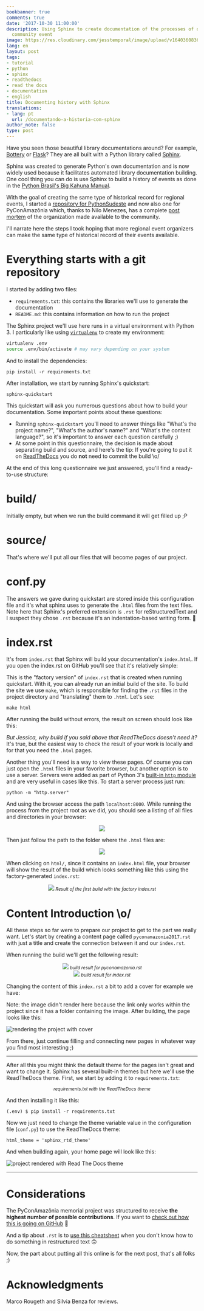 ```yaml
---
bookbanner: true
comments: true
date: '2017-10-30 11:00:00'
description: Using Sphinx to create documentation of the processes of organizing a
  community event
image: https://res.cloudinary.com/jesstemporal/image/upload/v1640360836/covers/tutorial_gfgm5n.png
lang: en
layout: post
tags:
- tutorial
- python
- sphinx
- readthedocs
- read the docs
- documentation
- english
title: Documenting history with Sphinx
translations:
- lang: pt
  url: /documentando-a-historia-com-sphinx
author_note: false
type: post
---
```



Have you seen those beautiful library documentations around? For example, [Bottery](https://docs.bottery.io/en/latest/) or [Flask](http://flask.pocoo.org/docs/0.12/)? They are all built with a Python library called [Sphinx](http://www.sphinx-doc.org/en/stable/#).

Sphinx was created to generate Python's own documentation and is now widely used because it facilitates automated library documentation building. One cool thing you can do is use Sphinx to build a history of events as done in the [Python Brasil's Big Kahuna Manual](http://manual-do-big-kahuna.readthedocs.io/en/latest/).

With the goal of creating the same type of historical record for regional events, I started a [repository for PythonSudeste](https://github.com/pythonsudeste/pythonsudeste_documentacao) and now also one for PyConAmazônia which, thanks to Nilo Menezes, has a complete [post mortem](https://www.dropbox.com/s/tr83g5j5amdkyxt/Pycon%20Amaz%C3%B4nia%202017%20-%20Memorial%20da%20Organiza%C3%A7%C3%A3o%20do%20Evento.pdf?dl=0) of the organization made available to the community.

I'll narrate here the steps I took hoping that more regional event organizers can make the same type of historical record of their events available.

# Everything starts with a git repository

I started by adding two files:

- `requirements.txt`: this contains the libraries we'll use to generate the documentation
- `README.md`: this contains information on how to run the project

<script src="https://gist.github.com/jtemporal/7e6a99f4245407367dc07740b04f925e.js"></script>

The Sphinx project we'll use here runs in a virtual environment with Python 3. I particularly like using [`virtualenv`](https://virtualenv.pypa.io/en/stable/) to create my environment:

```bash
virtualenv .env
source .env/bin/activate # may vary depending on your system
```

And to install the dependencies:

```console
pip install -r requirements.txt
```

After installation, we start by running Sphinx's quickstart:

```
sphinx-quickstart
```

This quickstart will ask you numerous questions about how to build your documentation. Some important points about these questions:

- Running `sphinx-quickstart` you'll need to answer things like "What's the project name?", "What's the author's name?" and "What's the content language?", so it's important to answer each question carefully ;)
- At some point in this questionnaire, the decision is made about separating build and source, and here's the tip: If you're going to put it on [ReadTheDocs](https://readthedocs.org/) you do **not** need to commit the build \o/

At the end of this long questionnaire we just answered, you'll find a ready-to-use structure:

<script src="https://gist.github.com/jtemporal/e4ef18051ec0d627678ad658826dc362.js"></script>

# build/

Initially empty, but when we run the build command it will get filled up ;P

# source/

That's where we'll put all our files that will become pages of our project.

# conf.py

The answers we gave during quickstart are stored inside this configuration file and it's what sphinx uses to generate the `.html` files from the text files. Note here that Sphinx's preferred extension is `.rst` for reStructuredText and I suspect they chose `.rst` because it's an indentation-based writing form. 👀

# index.rst

It's from `index.rst` that Sphinx will build your documentation's `index.html`. If you open the index.rst on GitHub you'll see that it's relatively simple:

<script src="https://gist.github.com/jtemporal/39028b49f8c0b851b4bfccf2b4a149fc.js"></script>

This is the "factory version" of `index.rst` that is created when running quickstart. With it, you can already run an initial build of the site. To build the site we use `make`, which is responsible for finding the `.rst` files in the project directory and "translating" them to `.html`. Let's see:

```
make html
```

After running the build without errors, the result on screen should look like this:

<script src="https://gist.github.com/jtemporal/123389890312d764ec16bcea64e06178.js"></script>

*But Jessica, why build if you said above that ReadTheDocs doesn't need it?* It's true, but the easiest way to check the result of your work is locally and for that you need the `.html` pages.

Another thing you'll need is a way to view these pages. Of course you can just open the `.html` files in your favorite browser, but another option is to use a server. Servers were added as part of Python 3's [built-in `http` module](https://docs.python.org/3/library/http.server.html#module-http.server) and are very useful in cases like this. To start a server process just run:

```
python -m "http.server"
```

And using the browser access the path `localhost:8000`. While running the process from the project root as we did, you should see a listing of all files and directories in your browser:

<center>
<img src="https://i.imgur.com/cLzKN77.png" style="max-width: 60%;">
</center>

Then just follow the path to the folder where the `.html` files are:

<center>
<img src="https://i.imgur.com/1XNPT8Q.png" style="max-width: 60%;">
</center>

When clicking on `html/`, since it contains an `index.html` file, your browser will show the result of the build which looks something like this using the factory-generated `index.rst`:


<center>
<img src="https://i.imgur.com/X0VyLbU.png">
<small>
<i>Result of the first build with the factory index.rst</i>
</small>
</center>

# Content Introduction \o/

All these steps so far were to prepare our project to get to the part we really want. Let's start by creating a content page called `pyconamazonia2017.rst` with just a title and create the connection between it and our `index.rst`.

<center>
<script src="https://gist.github.com/jtemporal/8d6a0aea5efe3dd251e4787b876863df.js"></script>
</center>

<center>
<script src="https://gist.github.com/jtemporal/b604f5ea85b0240cf2466a91b3726e23.js"></script>
</center>

When running the build we'll get the following result:

<center>
<img src="https://i.imgur.com/nA3IG1u.png">
<small>
<i>build result for pyconamazonia.rst</i>
</small>
</center>

<center>
<img src="https://i.imgur.com/7ReRbwJ.png">
<small>
<i>build result for index.rst</i>
</small>
</center>

Changing the content of this `index.rst` a bit to add a cover for example we have:

<center>
<script src="https://gist.github.com/jtemporal/5d026f71e9bad58e1ce064551cf49615.js"></script>
</center>

Note: the image didn't render here because the link only works within the project since it has a folder containing the image. After building, the page looks like this:

![rendering the project with cover](https://i.imgur.com/skq9ygN.png)

From there, just continue filling and connecting new pages in whatever way you find most interesting ;)

---

After all this you might think the default theme for the pages isn't great and want to change it. Sphinx has several built-in themes but here we'll use the ReadTheDocs theme. First, we start by adding it to `requirements.txt`:

<center>
<script src="https://gist.github.com/jtemporal/32648f3777c33ff2feb8961c49be9173.js"></script>
<small>
<i>requirements.txt with the ReadTheDocs theme</i>
</small>
</center>

And then installing it like this:

```console
(.env) $ pip install -r requirements.txt
```

Now we just need to change the theme variable value in the configuration file (`conf.py`) to use the ReadTheDocs theme:

```console
html_theme = 'sphinx_rtd_theme'
```

And when building again, your home page will look like this:

![project rendered with Read The Docs theme](https://i.imgur.com/fVXB8YJ.png)

---
# Considerations

The PyConAmazônia memorial project was structured to receive **the highest number of possible contributions**. If you want to [check out how this is going on GitHub](https://github.com/pythonbrasil/pycon-amazonia-memorial) 🎉

And a tip about `.rst` is to [use this cheatsheet](https://github.com/ralsina/rst-cheatsheet/blob/master/rst-cheatsheet.rst) when you don't know how to do something in restructured text 🙃

Now, the part about putting all this online is for the next post, that's all folks ;)

# Acknowledgments

Marco Rougeth and Silvia Benza for reviews.

